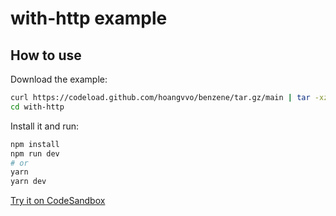 # with-http example

## How to use

Download the example:

```bash
curl https://codeload.github.com/hoangvvo/benzene/tar.gz/main | tar -xz --strip=2 benzene-main/examples/with-http
cd with-http
```

Install it and run:

```bash
npm install
npm run dev
# or
yarn
yarn dev
```

[Try it on CodeSandbox](https://codesandbox.io/s/github/hoangvvo/benzene/tree/main/examples/with-http)